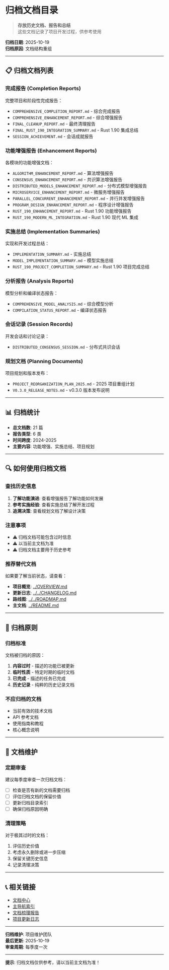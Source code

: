 # 归档文档目录

> **存放历史文档、报告和总结**  
> 这些文档记录了项目开发过程，供参考使用

**归档日期**: 2025-10-19  
**归档原因**: 文档结构重组

---

## 📋 归档文档列表

### 完成报告 (Completion Reports)

完整项目和阶段性完成报告：

- `COMPREHENSIVE_COMPLETION_REPORT.md` - 综合完成报告
- `COMPREHENSIVE_ENHANCEMENT_REPORT.md` - 综合增强报告
- `FINAL_CLEANUP_REPORT.md` - 最终清理报告
- `FINAL_RUST_190_INTEGRATION_SUMMARY.md` - Rust 1.90 集成总结
- `SESSION_ACHIEVEMENT.md` - 会话成就报告

### 功能增强报告 (Enhancement Reports)

各模块的功能增强文档：

- `ALGORITHM_ENHANCEMENT_REPORT.md` - 算法增强报告
- `CONSENSUS_ENHANCEMENT_REPORT.md` - 共识算法增强报告
- `DISTRIBUTED_MODELS_ENHANCEMENT_REPORT.md` - 分布式模型增强报告
- `MICROSERVICE_ENHANCEMENT_REPORT.md` - 微服务增强报告
- `PARALLEL_CONCURRENT_ENHANCEMENT_REPORT.md` - 并行并发增强报告
- `PROGRAM_DESIGN_ENHANCEMENT_REPORT.md` - 程序设计增强报告
- `RUST_190_ENHANCEMENT_REPORT.md` - Rust 1.90 功能增强报告
- `RUST_190_MODERN_ML_INTEGRATION.md` - Rust 1.90 现代 ML 集成

### 实施总结 (Implementation Summaries)

实现和开发过程总结：

- `IMPLEMENTATION_SUMMARY.md` - 实施总结
- `MODEL_IMPLEMENTATION_SUMMARY.md` - 模型实施总结
- `RUST_190_PROJECT_COMPLETION_SUMMARY.md` - Rust 1.90 项目完成总结

### 分析报告 (Analysis Reports)

模型分析和编译状态报告：

- `COMPREHENSIVE_MODEL_ANALYSIS.md` - 综合模型分析
- `COMPILATION_STATUS_REPORT.md` - 编译状态报告

### 会话记录 (Session Records)

开发会话和讨论记录：

- `DISTRIBUTED_CONSENSUS_SESSION.md` - 分布式共识会话

### 规划文档 (Planning Documents)

项目规划和版本发布：

- `PROJECT_REORGANIZATION_PLAN_2025.md` - 2025 项目重组计划
- `V0.3.0_RELEASE_NOTES.md` - v0.3.0 版本发布说明

---

## 📊 归档统计

- **总文档数**: 21 篇
- **报告类型**: 6 类
- **时间跨度**: 2024-2025
- **主要内容**: 功能增强、实施总结、项目规划

---

## 🔍 如何使用归档文档

### 查找历史信息

1. **了解功能演进**: 查看增强报告了解功能如何发展
2. **参考实施经验**: 查看实施总结了解开发过程
3. **追溯决策**: 查看规划文档了解设计决策

### 注意事项

- ⚠️ 归档文档可能包含过时信息
- ⚠️ 以当前主文档为准
- ⚠️ 归档文档主要用于历史参考

### 推荐替代文档

如果要了解当前状态，请查看：

- **项目概览**: [../OVERVIEW.md](../OVERVIEW.md)
- **更新日志**: [../../CHANGELOG.md](../../CHANGELOG.md)
- **路线图**: [../../ROADMAP.md](../../ROADMAP.md)
- **主文档**: [../README.md](../README.md)

---

## 📝 归档原则

### 归档标准

文档被归档的原因：

1. **内容过时** - 描述的功能已被更新
2. **临时性质** - 特定时期的临时文档
3. **已完成** - 描述的任务已完成
4. **历史记录** - 纯粹的历史记录文档

### 不应归档的文档

- 当前有效的技术文档
- API 参考文档
- 使用指南和教程
- 核心概念说明

---

## 🔄 文档维护

### 定期审查

建议每季度审查一次归档文档：

- [ ] 检查是否有新的文档需要归档
- [ ] 评估归档文档的保留价值
- [ ] 更新归档目录索引
- [ ] 确保归档原因明确

### 清理策略

对于极其过时的文档：

1. 评估历史价值
2. 考虑永久删除或进一步压缩
3. 保留关键历史信息
4. 记录清理决策

---

## 📞 相关链接

- [文档中心](../README.md)
- [主导航索引](../00_MASTER_INDEX.md)
- [文档梳理报告](../文档梳理完成报告.md)
- [项目更新日志](../../CHANGELOG.md)

---

**归档维护**: 项目维护团队  
**最后更新**: 2025-10-19  
**审查周期**: 每季度一次

---

**提示**: 归档文档仅供参考，请以当前主文档为准！
